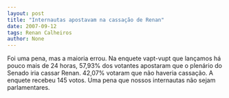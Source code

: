 ```yaml
---
layout: post
title: "Internautas apostavam na cassação de Renan"
date: 2007-09-12
tags: Renan Calheiros
author: None
---
```

Foi uma pena, mas a&nbsp;maioria errou.&nbsp;Na enquete vapt-vupt que lan&ccedil;amos h&aacute; pouco mais de 24 horas, 57,93% dos votantes apostaram que o plen&aacute;rio do Senado iria cassar Renan. 42,07% votaram que n&atilde;o haveria cassa&ccedil;&atilde;o. A enquete recebeu 145 votos.
Uma pena que nossos internautas n&atilde;o sejam parlamentares. 